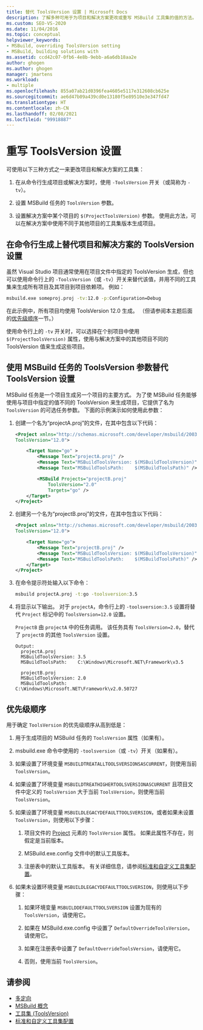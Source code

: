 ```yaml
---
title: 替代 ToolsVersion 设置 | Microsoft Docs
description: 了解多种可用于为项目和解决方案更改或重写 MSBuild 工具集的值的方法。
ms.custom: SEO-VS-2020
ms.date: 11/04/2016
ms.topic: conceptual
helpviewer_keywords:
- MSBuild, overriding ToolsVersion setting
- MSBuild, building solutions with
ms.assetid: ccd42c07-0fb6-4e8b-9ebb-a6a6db18aa2e
author: ghogen
ms.author: ghogen
manager: jmartens
ms.workload:
- multiple
ms.openlocfilehash: 855a07ab21d0396fea4605e5117e312608cb625e
ms.sourcegitcommit: ae6d47b09a439cd0e13180f5e89510e3e347fd47
ms.translationtype: HT
ms.contentlocale: zh-CN
ms.lasthandoff: 02/08/2021
ms.locfileid: "99918887"
---
```

# <a name="override-toolsversion-settings"></a>重写 ToolsVersion 设置

可使用以下三种方式之一来更改项目和解决方案的工具集：

1. 在从命令行生成项目或解决方案时，使用 `-ToolsVersion` 开关（或简称为 `-tv`）。

2. 设置 MSBuild 任务的 `ToolsVersion` 参数。

3. 设置解决方案中某个项目的 `$(ProjectToolsVersion)` 参数。 使用此方法，可以在解决方案中使用不同于其他项目的工具集版本生成项目。

## <a name="override-the-toolsversion-settings-of-projects-and-solutions-on-command-line-builds"></a>在命令行生成上替代项目和解决方案的 ToolsVersion 设置

 虽然 Visual Studio 项目通常使用在项目文件中指定的 ToolsVersion 生成，但也可以使用命令行上的 `-ToolsVersion`（或 `-tv`）开关来替代该值，并用不同的工具集来生成所有项目及其项目到项目依赖项。 例如：

```cmd
msbuild.exe someproj.proj -tv:12.0 -p:Configuration=Debug
```

 在此示例中，所有项目均使用 ToolsVersion 12.0 生成。 （但请参阅本主题后面的[优先级顺序](#order-of-precedence)一节。）

 使用命令行上的 `-tv` 开关时，可以选择在个别项目中使用 `$(ProjectToolsVersion)` 属性，使用与解决方案中的其他项目不同的 ToolsVersion 值来生成这些项目。

## <a name="override-the-toolsversion-settings-using-the-toolsversion-parameter-of-the-msbuild-task"></a>使用 MSBuild 任务的 ToolsVersion 参数替代 ToolsVersion 设置

 MSBuild 任务是一个项目生成另一个项目的主要方式。 为了使 MSBuild 任务能够使用与项目中指定的值不同的 ToolsVersion 来生成项目，它提供了名为 `ToolsVersion` 的可选任务参数。 下面的示例演示如何使用此参数：

1. 创建一个名为“projectA.proj”的文件，在其中包含以下代码：

    ```xml
    <Project xmlns="http://schemas.microsoft.com/developer/msbuild/2003"
    ToolsVersion="12.0">

        <Target Name="go" >
            <Message Text="projectA.proj" />
            <Message Text="MSBuildToolsVersion: $(MSBuildToolsVersion)" />
            <Message Text="MSBuildToolsPath:    $(MSBuildToolsPath)" />

            <MSBuild Projects="projectB.proj"
                ToolsVersion="2.0"
                Targets="go" />
        </Target>
    </Project>
    ```

2. 创建另一个名为“projectB.proj”的文件，在其中包含以下代码：

    ```xml
    <Project xmlns="http://schemas.microsoft.com/developer/msbuild/2003"
    ToolsVersion="12.0">

        <Target Name="go">
            <Message Text="projectB.proj" />
            <Message Text="MSBuildToolsVersion: $(MSBuildToolsVersion)" />
            <Message Text="MSBuildToolsPath:    $(MSBuildToolsPath)" />
        </Target>
    </Project>
    ```

3. 在命令提示符处输入以下命令：

    ```cmd
    msbuild projectA.proj -t:go -toolsversion:3.5
    ```

4. 将显示以下输出。 对于 `projectA`，命令行上的 `-toolsversion:3.5` 设置将替代 `Project` 标记中的 `ToolsVersion=12.0` 设置。

     `ProjectB` 由 `projectA` 中的任务调用。 该任务具有 `ToolsVersion=2.0`，替代了 `projectB` 的其他 `ToolsVersion` 设置。

    ```
    Output:
      projectA.proj
      MSBuildToolsVersion: 3.5
      MSBuildToolsPath:    C:\Windows\Microsoft.NET\Framework\v3.5

      projectB.proj
      MSBuildToolsVersion: 2.0
      MSBuildToolsPath:    C:\Windows\Microsoft.NET\Framework\v2.0.50727
    ```

## <a name="order-of-precedence"></a>优先级顺序

 用于确定 `ToolsVersion` 的优先级顺序从高到低是：

1. 用于生成项目的 MSBuild 任务的 `ToolsVersion` 属性（如果有）。

2. msbuild.exe 命令中使用的 `-toolsversion`（或 `-tv`）开关（如果有）。

3. 如果设置了环境变量 `MSBUILDTREATALLTOOLSVERSIONSASCURRENT`，则使用当前 `ToolsVersion`。

4. 如果设置了环境变量 `MSBUILDTREATHIGHERTOOLSVERSIONASCURRENT` 且项目文件中定义的 `ToolsVersion` 大于当前 `ToolsVersion`，则使用当前 `ToolsVersion`。

5. 如果设置了环境变量 `MSBUILDLEGACYDEFAULTTOOLSVERSION`，或者如果未设置 `ToolsVersion`，则使用以下步骤：

    1. 项目文件的 [Project](../msbuild/project-element-msbuild.md) 元素的 `ToolsVersion` 属性。 如果此属性不存在，则假定是当前版本。

    2. MSBuild.exe.config 文件中的默认工具版本。

    3. 注册表中的默认工具版本。 有关详细信息，请参阅[标准和自定义工具集配置](../msbuild/standard-and-custom-toolset-configurations.md)。

6. 如果未设置环境变量 `MSBUILDLEGACYDEFAULTTOOLSVERSION`，则使用以下步骤：

    1. 如果环境变量 `MSBUILDDEFAULTTOOLSVERSION` 设置为现有的 `ToolsVersion`，请使用它。

    2. 如果在 MSBuild.exe.config 中设置了 `DefaultOverrideToolsVersion`，请使用它。

    3. 如果在注册表中设置了 `DefaultOverrideToolsVersion`，请使用它。

    4. 否则，使用当前 `ToolsVersion`。

## <a name="see-also"></a>请参阅

- [多定向](../msbuild/msbuild-multitargeting-overview.md)
- [MSBuild 概念](../msbuild/msbuild-concepts.md)
- [工具集 (ToolsVersion)](../msbuild/msbuild-toolset-toolsversion.md)
- [标准和自定义工具集配置](../msbuild/standard-and-custom-toolset-configurations.md)
